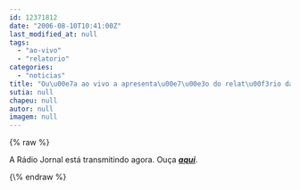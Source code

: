 ```yaml
---
id: 12371812
date: "2006-08-10T10:41:00Z"
last_modified_at: null
tags:
  - "ao-vivo"
  - "relatorio"
categories:
  - "noticias"
title: "Ou\u00e7a ao vivo a apresenta\u00e7\u00e3o do relat\u00f3rio da CPI"
sutia: null
chapeu: null
autor: null
imagem: null
---
```

{\% raw %}
<p>A Rádio Jornal está transmitindo agora. Ouça <STRONG><EM><A href=\"https://jc3.uol.com.br/radiojornal/\" target=_blank>aqui</A></EM></STRONG>. </p>
{\% endraw %}